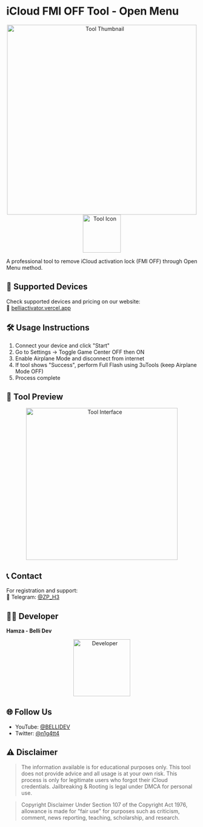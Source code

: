 # iCloud FMI OFF Tool - Open Menu

<p align="center">
  <img src="https://media.discordapp.net/attachments/1216440263749402795/1368351378250006670/photo_2025-02-15_09-38-51-modified.png?ex=6817e807&is=68169687&hm=bd2b3ed8e37ca15f72a25a94a0367ca8f83973ea952c21e361f80cf4d2cbdcd7&=&format=webp&quality=lossless&width=966&height=543" alt="Tool Thumbnail" width="500">
  <br>
  <img src="https://media.discordapp.net/attachments/1216440263749402795/1368346896959017041/Call.png?width=200&height=200" alt="Tool Icon" width="100">
</p>

A professional tool to remove iCloud activation lock (FMI OFF) through Open Menu method.

## 📱 Supported Devices
Check supported devices and pricing on our website:  
🔗 [belliactivator.vercel.app](https://belliactivator.vercel.app)

## 🛠️ Usage Instructions
1. Connect your device and click "Start"
2. Go to Settings → Toggle Game Center OFF then ON
3. Enable Airplane Mode and disconnect from internet
4. If tool shows "Success", perform Full Flash using 3uTools (keep Airplane Mode OFF)
5. Process complete

## 📸 Tool Preview
<p align="center">
  <img src="https://media.discordapp.net/attachments/1216440263749402795/1368347518638882899/image.png?width=400" alt="Tool Interface" width="400">
</p>

## 📞 Contact
For registration and support:  
📩 Telegram: [@ZP_H3](https://t.me/ZP_H3)

## 👨‍💻 Developer
**Hamza - Belli Dev**  
<p align="center">
  <img src="https://media.discordapp.net/attachments/1216440263749402795/1368346896640512031/ChatGPT_Image_May_3_2025_12_44_57_PM_1.png?ex=6817e3da&is=6816925a&hm=aeea6ee7ec009bec152d4305b6b5b22e9e12a1a13d47ea38a690e4d156a55444&=&format=webp&quality=lossless&width=544&height=544" alt="Developer" width="150">
</p>

## 🌐 Follow Us
- YouTube: [@BELLIDEV](https://www.youtube.com/@BELLIDEV)
- Twitter: [@n1g4tt4](https://x.com/n1g4tt4)

## ⚠️ Disclaimer
> The information available is for educational purposes only. This tool does not provide advice and all usage is at your own risk. This process is only for legitimate users who forgot their iCloud credentials. Jailbreaking & Rooting is legal under DMCA for personal use.

> Copyright Disclaimer Under Section 107 of the Copyright Act 1976, allowance is made for "fair use" for purposes such as criticism, comment, news reporting, teaching, scholarship, and research.
